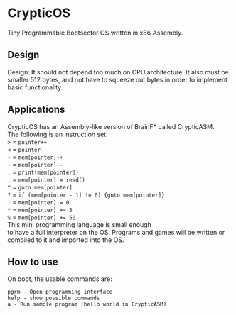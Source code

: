# CrypticOS
Tiny Programmable Bootsector OS written in x86 Assembly.

## Design
Design: It should not depend too much on CPU architecture. It also must be 
smaller 512 bytes, and not have to squeeze out bytes in order to implement   
basic functionality.  

## Applications
CrypticOS has an Assembly-like version of BrainF* called CrypticASM.  
The following is an instruction set:  
`>` = `pointer++`  
`<` = `pointer--`  
`+` = `mem[pointer]++`  
`-` = `mem[pointer]--`  
`.` = `print(mem[pointer])`  
`,` = `mem[pointer] = read()`  
`^` = `goto mem[pointer]`  
`?` = `if (mem[pointer - 1] != 0) {goto mem[pointer]}`  
`!` = `mem[pointer] = 0`  
`*` = `mem[pointer] += 5`  
`%` = `mem[pointer] += 50`  
This mini programming language is small enough  
to have a full interpreter on the OS. Programs and games
will be written or compiled to it and imported into the OS.

## How to use
On boot, the usable commands are:
```
pgrm - Open programming interface  
help - show possible commands  
a - Run sample program (hello world in CrypticASM)  
```
